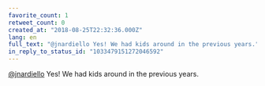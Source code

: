 ```yaml
---
favorite_count: 1
retweet_count: 0
created_at: "2018-08-25T22:32:36.000Z"
lang: en
full_text: "@jnardiello Yes! We had kids around in the previous years."
in_reply_to_status_id: "1033479151272046592"
---
```


[@jnardiello](https://twitter.com/jnardiello) Yes! We had kids around in the
previous years.
